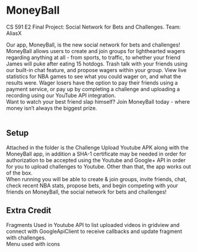# MoneyBall
CS 591 E2 Final Project: Social Network for Bets and Challenges. Team: AliasX


Our app, MoneyBall, is the new social network for bets and challenges! MoneyBall allows users to create and join groups for lighthearted wagers regarding anything at all - from sports, to traffic, to whether your friend James will puke after eating 15 hotdogs. Trash talk with your friends using our built-in chat feature, and propose wagers within your group. View live statistics for NBA games to see what you could wager on, and what the results were. Wager losers have the option to pay their friends using a payment service, or pay up by completing a challenge and uploading a recording using our YouTube API integration. <br>
Want to watch your best friend slap himself? Join MoneyBall today - where money isn’t always the biggest prize. <br><br>

## Setup <br>
Attached in the folder is the Challenge Upload Youtube APK along with the MoneyBall app, in addition a SHA-1 certificate may be needed in order for authorization to be accepted using the Youtube and Google+ API in order for you to upload challenges to Youtube. Other than that, the app works out of the box. <br>
When running you will be able to create & join groups, invite friends, chat, check recent NBA stats, propose bets, and begin competing with your friends on MoneyBall, the social network for bets and challenges! <br>

## Extra Credit <br>
Fragments Used in Youtube API to list uploaded videos in gridview and connect with GoogleApiClient to receive callbacks and update fragment with challenges. <br>
Menu used with icons <br>

